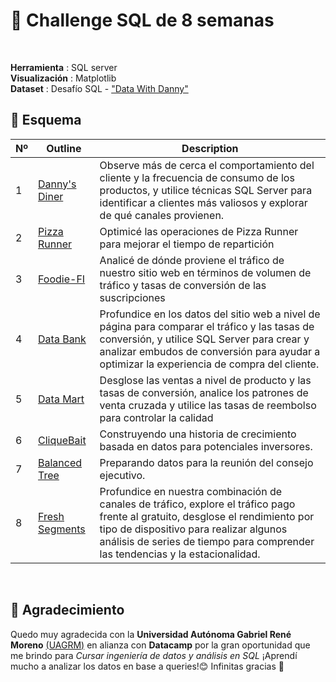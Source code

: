 # 🚀 Challenge SQL de 8 semanas
<br>

**Herramienta** : SQL server <br> 
**Visualización** : Matplotlib <br>
**Dataset** : Desafío SQL - ["Data With Danny"](https://8weeksqlchallenge.com/)
<br>

## 📂 **Esquema**

Nº |  Outline  | Description
---|--------|---
1 | [Danny's Diner](https://github.com/litahu/Challenge-SQL-de-8-semanas/tree/main/01_DannysDinner) | Observe más de cerca el comportamiento del cliente y la frecuencia de consumo de los productos, y utilice técnicas SQL Server para identificar a clientes más valiosos y explorar de qué canales provienen.
2 | [Pizza Runner](https://github.com/litahu/Challenge-SQL-de-8-semanas/tree/main/02_PizzaRunner) | Optimicé las operaciones de Pizza Runner para mejorar el tiempo de repartición
3 | [Foodie-FI](https://github.com/litahu/Challenge-SQL-de-8-semanas#-Caso-práctico-Nº-3:-Foodie-FI) | Analicé de dónde proviene el tráfico de nuestro sitio web en términos de volumen de tráfico y tasas de conversión de las suscripciones
4 | [Data Bank](https://github.com/litahu/Challenge-SQL-de-8-semanas#-Caso-práctico-Nº-4:-Data-Bank) | Profundice en los datos del sitio web a nivel de página para comparar el tráfico y las tasas de conversión, y utilice SQL Server para crear y analizar embudos de conversión para ayudar a optimizar la experiencia de compra del cliente.
5 | [Data Mart](https://github.com/litahu/Challenge-SQL-de-8-semanas#-Caso-práctico-Nº-5:-Data-Mart) | Desglose las ventas a nivel de producto y las tasas de conversión, analice los patrones de venta cruzada y utilice las tasas de reembolso para controlar la calidad
6 | [CliqueBait](https://github.com/litahu/Challenge-SQL-de-8-semanas#-Caso-práctico-Nº-6:-CliqueBait) |  Construyendo una historia de crecimiento basada en datos para potenciales inversores.
7 | [Balanced Tree](https://github.com/litahu/Challenge-SQL-de-8-semanas?tab=readme-ov-file#-caso-pr%C3%A1ctico-n%C2%BA-7-balanced-tree-clothing-co) | Preparando datos para la reunión del consejo ejecutivo.
8 | [Fresh Segments](https://github.com/litahu/Challenge-SQL-de-8-semanas?tab=readme-ov-file#-caso-pr%C3%A1ctico-n%C2%BA-8-segmentos-nuevos) |  Profundice en nuestra combinación de canales de tráfico, explore el tráfico pago frente al gratuito, desglose el rendimiento por tipo de dispositivo para realizar algunos análisis de series de tiempo para comprender las tendencias y la estacionalidad.
<br>

## 📂 **Agradecimiento**
Quedo muy agradecida con la **Universidad Autónoma Gabriel René Moreno** [(UAGRM)](https://www.uagrm.edu.bo/) en alianza con **Datacamp** [](https://www.datacamp.com/es?utm_cid=20534962717&utm_aid=153633328495&utm_campaign=231025_1-ps-brd~brd~branded-pure_2-b2c_3-latam-es_4-rtw_5-na_6-na_7-le_8-pdsh-go_9-b-s_10-na_11-na&utm_loc=9186213-&utm_mtd=e-c&utm_kw=datacamp&utm_source=google&utm_medium=paid_search&utm_content=ps-other~latam-es~brd~pure~pure&gad_source=1&gad_campaignid=20534962717&gbraid=0AAAAADQ9WsGTdua1PAb3xROWF0h6YpVDx&gclid=Cj0KCQjwsPzHBhDCARIsALlWNG0Jouzjw24xMt78PceBNxwmwXpaG6AvcUGIOMuqFO35hU8GRKVQkDgaAtzYEALw_wcB) por la gran oportunidad que me brindo para *Cursar ingeniería de datos y análisis en SQL* ¡Aprendí mucho a analizar los datos en base a queries!😊 Infinitas gracias 💝

